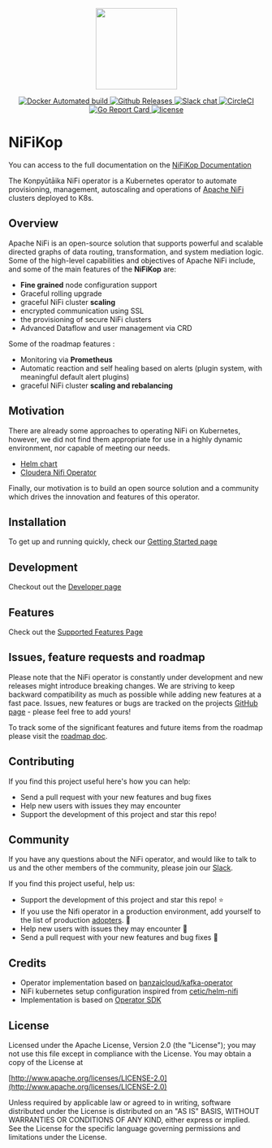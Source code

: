 <p align="center"><img src="docs/img/nifikop.png" width="160"></p>

<p align="center">
  <a href="https://github.com/konpyutaika/nifikop/pkgs/container/docker-images%2Fnifikop">
    <img src="https://img.shields.io/github/v/release/konpyutaika/nifikop?style=shield&logo=docker" alt="Docker Automated build">
  </a>

  <a href="https://github.com/konpyutaika/nifikop/releases">
    <img src="https://img.shields.io/github/v/release/konpyutaika/nifikop?style=shield&logo=github" alt="Github Releases">
  </a>

  <a href="https://join.slack.com/t/konpytika/shared_invite/zt-1f0z06xv7-VjnKwrUBcyE2I_BwOukIUQ">
    <img src="https://img.shields.io/badge/slack-nifikop-brightgreen.svg?style=shield&logo=slack" alt="Slack chat">
  </a>

  <a href="https://circleci.com/gh/konpyutaika/nifikop">
    <img src="https://circleci.com/gh/konpyutaika/nifikop/tree/master.svg?style=shield&logo=circleci" alt="CircleCI">
  </a>

  <a href="https://goreportcard.com/report/github.com/konpyutaika/nifikop">
    <img src="https://goreportcard.com/badge/github.com/konpyutaika/nifikop?style=shield&logo=go" alt="Go Report Card">
  </a>

  <a href="https://github.com/konpyutaika/nifikop/">
    <img src="https://img.shields.io/badge/license-Apache%20v2-orange.svg?style=shield&logo=apache" alt="license">
  </a>
</p>

# NiFiKop

You can access to the full documentation on the [NiFiKop Documentation](https://konpyutaika.github.io/nifikop/)

The Konpyūtāika NiFi operator is a Kubernetes operator to automate provisioning, management, autoscaling and operations of [Apache NiFi](https://nifi.apache.org/) clusters deployed to K8s.

## Overview

Apache NiFi is an open-source solution that supports powerful and scalable directed graphs of data routing, transformation, and system mediation logic. 
Some of the high-level capabilities and objectives of Apache NiFi include, and some of the main features of the **NiFiKop** are:

- **Fine grained** node configuration support
- Graceful rolling upgrade
- graceful NiFi cluster **scaling**
- encrypted communication using SSL
- the provisioning of secure NiFi clusters
- Advanced Dataflow and user management via CRD

Some of the roadmap features :

- Monitoring via **Prometheus**
- Automatic reaction and self healing based on alerts (plugin system, with meaningful default alert plugins)
- graceful NiFi cluster **scaling and rebalancing**

## Motivation

There are already some approaches to operating NiFi on Kubernetes, however, we did not find them appropriate for use in a highly dynamic environment, nor capable of meeting our needs.

- [Helm chart](https://github.com/cetic/helm-nifi)
- [Cloudera Nifi Operator](https://blog.cloudera.com/cloudera-flow-management-goes-cloud-native-with-apache-nifi-on-red-hat-openshift-kubernetes-platform/)

Finally, our motivation is to build an open source solution and a community which drives the innovation and features of this operator.

## Installation

To get up and running quickly, check our [Getting Started page](https://konpyutaika.github.io/nifikop/docs/2_setup/1_getting_started)

## Development

Checkout out the [Developer page](https://konpyutaika.github.io/nifikop/docs/6_contributing/1_developer_guide)

## Features

Check out the [Supported Features Page](https://konpyutaika.github.io/nifikop/docs/1_concepts/3_features)

## Issues, feature requests and roadmap

Please note that the NiFi operator is constantly under development and new releases might introduce breaking changes. We are striving to keep backward compatibility as much as possible while adding new features at a fast pace. Issues, new features or bugs are tracked on the projects [GitHub page](https://github.com/konpyutaika/nifikop/issues) - please feel free to add yours!

To track some of the significant features and future items from the roadmap please visit the [roadmap doc](https://konpyutaika.github.io/nifikop/docs/1_concepts/4_roadmap).

## Contributing 

If you find this project useful here's how you can help:

- Send a pull request with your new features and bug fixes
- Help new users with issues they may encounter
- Support the development of this project and star this repo!

## Community

If you have any questions about the NiFi operator, and would like to talk to us and the other members of the community, please join our [Slack](https://join.slack.com/t/konpytika/shared_invite/zt-14md072lv-Jr8mqYoeUrqzfZF~YGUpXA).

If you find this project useful, help us:

- Support the development of this project and star this repo! :star:
- If you use the Nifi operator in a production environment, add yourself to the list of production [adopters](ADOPTERS.md). :metal: <br>
- Help new users with issues they may encounter :muscle:
- Send a pull request with your new features and bug fixes :rocket:

## Credits

- Operator implementation based on [banzaicloud/kafka-operator](https://github.com/banzaicloud/kafka-operator)
- NiFi kubernetes setup configuration inspired from [cetic/helm-nifi](https://github.com/cetic/helm-nifi)
- Implementation is based on [Operator SDK](https://github.com/operator-framework/operator-sdk)

## License

Licensed under the Apache License, Version 2.0 (the "License");
you may not use this file except in compliance with the License.
You may obtain a copy of the License at

[http://www.apache.org/licenses/LICENSE-2.0](http://www.apache.org/licenses/LICENSE-2.0)

Unless required by applicable law or agreed to in writing, software
distributed under the License is distributed on an "AS IS" BASIS,
WITHOUT WARRANTIES OR CONDITIONS OF ANY KIND, either express or implied.
See the License for the specific language governing permissions and
limitations under the License.